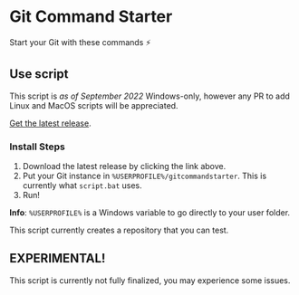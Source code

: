 # Git Command Starter
Start your Git with these commands ⚡

## Use script
This script is *as of September 2022* Windows-only, however any PR to add Linux and MacOS scripts will be appreciated.

[Get the latest release](https://github.com/softcode589/git-command-starter/releases/latest).

### Install Steps
1. Download the latest release by clicking the link above.
2. Put your Git instance in `%USERPROFILE%/gitcommandstarter`. This is currently what `script.bat` uses.
3. Run!

**Info**: `%USERPROFILE%` is a Windows variable to go directly to your user folder.

This script currently creates a repository that you can test.

## EXPERIMENTAL!
This script is currently not fully finalized, you may experience some issues.
